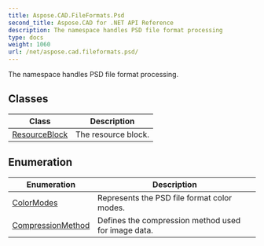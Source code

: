 ```yaml
---
title: Aspose.CAD.FileFormats.Psd
second_title: Aspose.CAD for .NET API Reference
description: The namespace handles PSD file format processing
type: docs
weight: 1060
url: /net/aspose.cad.fileformats.psd/
---
```

The namespace handles PSD file format processing.

## Classes

| Class | Description |
| --- | --- |
| [ResourceBlock](./resourceblock/) | The resource block. |
## Enumeration

| Enumeration | Description |
| --- | --- |
| [ColorModes](./colormodes/) | Represents the PSD file format color modes. |
| [CompressionMethod](./compressionmethod/) | Defines the compression method used for image data. |


